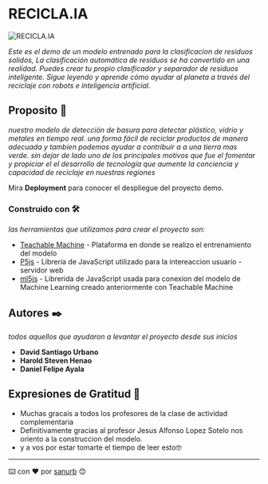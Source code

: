 # RECICLA.IA
![RECICLA.IA](https://i.imgur.com/5t4zsy0.png)

_Este es el demo de un modelo entrenado para la clasificacion de residuos solidos, La clasificación automática de residuos se ha convertido en una realidad. Puedes crear tu propio clasificador y separador de residuos inteligente. Sigue leyendo y aprende cómo ayudar al planeta a través del reciclaje con robots e inteligencia artificial._ 

## Proposito 🚀

_nuestro modelo de detección de basura para detectar plástico, vidrio y metales en tiempo real. una forma fácil de reciclar productos de manera adecuada y tambien podemos ayudar a contribuir a a una tierra mas verde. sin dejar de lado uno de los principales motivos que fue el fomentar y propiciar el el desarrollo de tecnología que aumente la conciencia y capacidad de reciclaje en nuestras regiones_

Mira **Deployment** para conocer el despliegue del proyecto demo.

### Construido con 🛠️ 
_las herramientas que utilizamos para crear el proyecto son:_
* [Teachable Machine](https://teachablemachine.withgoogle.com/) - Plataforma en donde se realizo el entrenamiento del modelo
* [P5js](https://p5js.org/es/) - Libreria de JavaScript utilizado para la intereaccion usuario - servidor web
* [ml5js](https://ml5js.github.io/ml5-examples/public/) - Librerida de JavaScript usada para conexion del modelo de Machine Learning creado anteriormente con Teachable Machine

## Autores ✒️

_todos aquellos que ayudaron a levantar el proyecto desde sus inicios_

* **David Santiago Urbano**
* **Harold Steven Henao**
* **Daniel Felipe Ayala**

## Expresiones de Gratitud 🎁

* Muchas gracais a todos los profesores de la clase de actividad complementaria
* Definitivamente gracias al profesor Jesus Alfonso Lopez Sotelo nos oriento a la construccion del modelo.
* y a vos por estar tomarte el tiempo de leer esto🤓
---
⌨️ con ❤️ por [sanurb](https://github.com/sanurb) 😊

